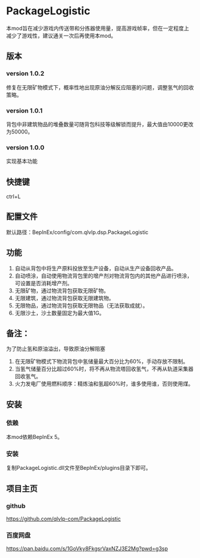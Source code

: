 # PackageLogistic

本mod旨在减少游戏内传送带和分拣器使用量，提高游戏帧率，但在一定程度上减少了游戏性，建议通关一次后再使用本mod。

## 版本
### version 1.0.2
修复在无限矿物模式下，概率性地出现原油分解反应阻塞的问题，调整氢气的回收策略。

### version 1.0.1 
背包中非建筑物品的堆叠数量可随背包科技等级解锁而提升，最大值由10000更改为50000。

### version 1.0.0
实现基本功能

## 快捷键
ctrl+L

## 配置文件
默认路径：BepInEx/config/com.qlvlp.dsp.PackageLogistic

## 功能
1. 自动从背包中将生产原料投放至生产设备，自动从生产设备回收产品。
2. 自动喷涂，自动使用物流背包里的增产剂对物流背包内的其他产品进行喷涂，可设置是否消耗增产剂。
3. 无限矿物，通过物流背包获取无限矿物。
4. 无限建筑，通过物流背包获取无限建筑物。
5. 无限物品，通过物流背包获取无限物品（无法获取成就）。
6. 无限沙土，沙土数量固定为最大值1G。

## 备注：
为了防止氢和原油溢出，导致原油分解阻塞
1. 在无限矿物模式下物流背包中氢储量最大百分比为60%，手动存放不限制。
2. 当氢气储量百分比超过60%时，将不再从物流塔回收氢气，不再从轨道采集器回收氢气。
2. 火力发电厂使用燃料顺序：精炼油和氢超60%时，谁多使用谁，否则使用煤。

## 安装
### 依赖
本mod依赖BepInEx 5。
### 安装
复制PackageLogistic.dll文件至BepInEx/plugins目录下即可。

## 项目主页
### github
https://github.com/qlvlp-com/PackageLogistic
### 百度网盘
https://pan.baidu.com/s/1GoVky8FkgsrVaxNZJ3E2Mg?pwd=g3sp